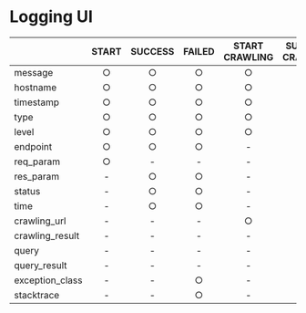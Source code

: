 # Logging UI

|                 | START | SUCCESS | FAILED | START CRAWLING | SUCCESS CRAWLING | FAILED CRAWLING | START DB I/0 | SUCCESS DB I/0 | FAILED DB I/0 | 
| :-------------- | :---: | :-----: | :----: | :------------: | :--------------: | :-------------: | :----------: | :------------: | :-----------: | 
| message         | ○    | ○      | ○     | ○             | ○               | ○              | ○           | ○             | ○            | 
| hostname        | ○    | ○      | ○     | ○             | ○               | ○              | ○           | ○             | ○            | 
| timestamp       | ○    | ○      | ○     | ○             | ○               | ○              | ○           | ○             | ○            | 
| type            | ○    | ○      | ○     | ○             | ○               | ○              | ○           | ○             | ○            | 
| level           | ○    | ○      | ○     | ○             | ○               | ○              | ○           | ○             | ○            | 
| endpoint        | ○    | ○      | ○     | -              | -                | -               | -            | -              | -             | 
| req_param       | ○    | -       | -      | -              | -                | -               | -            | -              | -             | 
| res_param       | -     | ○      | ○     | -              | -                | -               | -            | -              | -             | 
| status          | -     | ○      | ○     | -              | -                | -               | -            | -              | -             | 
| time            | -     | ○      | ○     | -              | ○               | ○              | -            | ○             | ○            | 
| crawling_url    | -     | -       | -      | ○             | ○               | ○              | -            | -              | -             | 
| crawling_result | -     | -       | -      | -              | ○               | ○              | -            | -              | -             | 
| query           | -     | -       | -      | -              | -                | -               | -           | ○             | ○            | 
| query_result    | -     | -       | -      | -              | -                | -               | -            | ○             | ○            | 
| exception_class | -     | -       | ○     | -              | -                | ○              | -            | -              | ○            | 
| stacktrace      | -     | -       | ○     | -              | -                | ○              | -            | -              | ○            | 